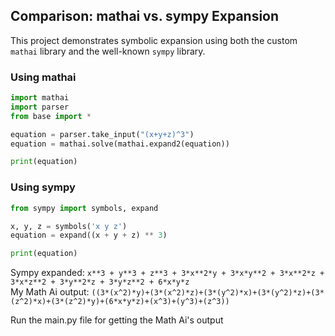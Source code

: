 ## Comparison: mathai vs. sympy Expansion

This project demonstrates symbolic expansion using both the custom `mathai` library and the well-known `sympy` library.

### Using mathai
```python
import mathai
import parser
from base import *

equation = parser.take_input("(x+y+z)^3")
equation = mathai.solve(mathai.expand2(equation))

print(equation)
```

### Using sympy
```python
from sympy import symbols, expand

x, y, z = symbols('x y z')
equation = expand((x + y + z) ** 3)

print(equation)
```

Sympy expanded: ``x**3 + y**3 + z**3 + 3*x**2*y + 3*x*y**2 + 3*x**2*z + 3*x*z**2 + 3*y**2*z + 3*y*z**2 + 6*x*y*z`` <br>
My Math Ai output: ``((3*(x^2)*y)+(3*(x^2)*z)+(3*(y^2)*x)+(3*(y^2)*z)+(3*(z^2)*x)+(3*(z^2)*y)+(6*x*y*z)+(x^3)+(y^3)+(z^3))``

Run the main.py file for getting the Math Ai's output
